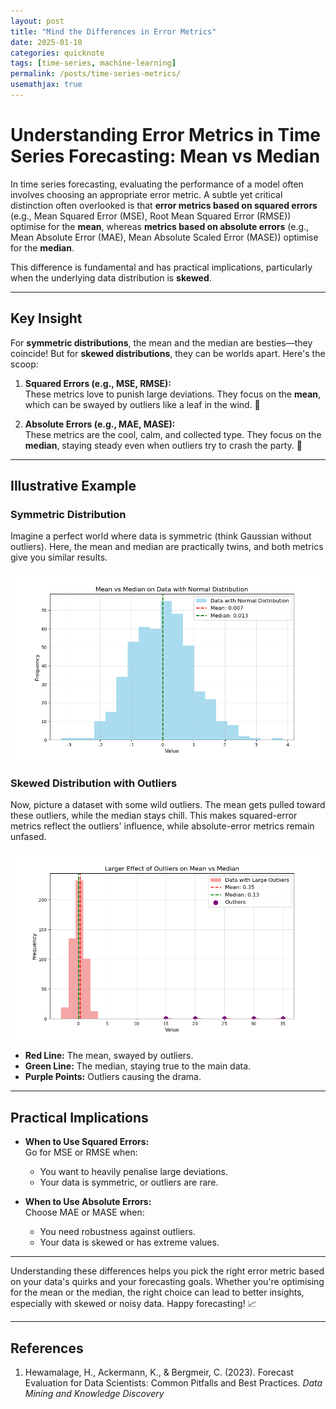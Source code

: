 ```yaml
---
layout: post
title: "Mind the Differences in Error Metrics"
date: 2025-01-10
categories: quicknote
tags: [time-series, machine-learning]
permalink: /posts/time-series-metrics/
usemathjax: true
---
```


# Understanding Error Metrics in Time Series Forecasting: Mean vs Median

In time series forecasting, evaluating the performance of a model often involves choosing an appropriate error metric. A subtle yet critical distinction often overlooked is that **error metrics based on squared errors** (e.g., Mean Squared Error (MSE), Root Mean Squared Error (RMSE)) optimise for the **mean**, whereas **metrics based on absolute errors** (e.g., Mean Absolute Error (MAE), Mean Absolute Scaled Error (MASE)) optimise for the **median**.

This difference is fundamental and has practical implications, particularly when the underlying data distribution is **skewed**.

---

## **Key Insight**

For **symmetric distributions**, the mean and the median are besties—they coincide! But for **skewed distributions**, they can be worlds apart. Here's the scoop:

1. **Squared Errors (e.g., MSE, RMSE):**  
   These metrics love to punish large deviations. They focus on the **mean**, which can be swayed by outliers like a leaf in the wind. 🍃

2. **Absolute Errors (e.g., MAE, MASE):**  
   These metrics are the cool, calm, and collected type. They focus on the **median**, staying steady even when outliers try to crash the party. 🎉

---

## **Illustrative Example**

### Symmetric Distribution
Imagine a perfect world where data is symmetric (think Gaussian without outliers). Here, the mean and median are practically twins, and both metrics give you similar results.

![Symmetric Distribution](misc/mean_vs_median.png)

### Skewed Distribution with Outliers
Now, picture a dataset with some wild outliers. The mean gets pulled toward these outliers, while the median stays chill. This makes squared-error metrics reflect the outliers' influence, while absolute-error metrics remain unfased.

![Effect of Outliers on Mean vs Median](misc/outliers_effect.png)

- **Red Line:** The mean, swayed by outliers.
- **Green Line:** The median, staying true to the main data.
- **Purple Points:** Outliers causing the drama.

---

## **Practical Implications**
- **When to Use Squared Errors:**  
  Go for MSE or RMSE when:
  - You want to heavily penalise large deviations.
  - Your data is symmetric, or outliers are rare.

- **When to Use Absolute Errors:**  
  Choose MAE or MASE when:
  - You need robustness against outliers.
  - Your data is skewed or has extreme values.

---

Understanding these differences helps you pick the right error metric based on your data's quirks and your forecasting goals. Whether you're optimising for the mean or the median, the right choice can lead to better insights, especially with skewed or noisy data. Happy forecasting! 📈

---

## **References**

1. Hewamalage, H., Ackermann, K., & Bergmeir, C. (2023). Forecast Evaluation for Data Scientists: Common Pitfalls and Best Practices. *Data Mining and Knowledge Discovery*

